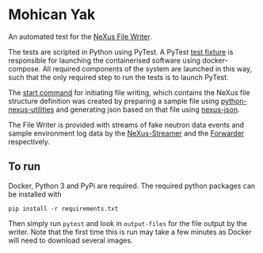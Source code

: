 # Mohican Yak

An automated test for the [NeXus File Writer](https://github.com/ess-dmsc/kafka-to-nexus).

The tests are scripted in Python using PyTest. A PyTest [test fixture](https://docs.pytest.org/en/latest/fixture.html) is responsible for launching the containerised software using docker-compose. All required components of the system are launched in this way, such that the only required step to run the tests is to launch PyTest.

The [start command](https://github.com/ess-dmsc/mohican-yak/blob/master/commands/example-json-command.json) for initiating file writing, which contains the NeXus file structure definition was created by preparing a sample file using [python-nexus-utilities](https://github.com/ess-dmsc/python-nexus-utilities) and generating json based on that file using [nexus-json](https://github.com/ess-dmsc/nexus-json).

The File Writer is provided with streams of fake neutron data events and sample environment log data by the [NeXus-Streamer](https://github.com/ess-dmsc/NeXus-Streamer) and the [Forwarder](https://github.com/ess-dmsc/forward-epics-to-kafka) respectively. 

## To run

Docker, Python 3 and PyPi are required. The required python packages can be installed with
```
pip install -r requirements.txt
```

Then simply run `pytest` and look in `output-files` for the file output by the writer. Note that the first time this is run may take a few minutes as Docker will need to download several images. 
